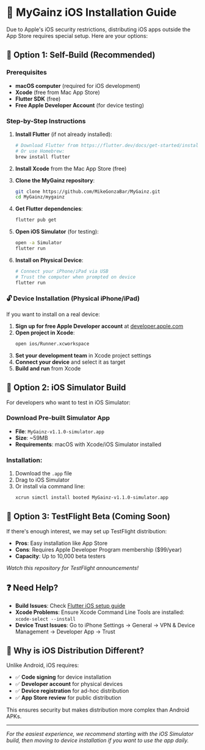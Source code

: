 # 🍎 MyGainz iOS Installation Guide

Due to Apple's iOS security restrictions, distributing iOS apps outside the App Store requires special setup. Here are your options:

## 📱 Option 1: Self-Build (Recommended)

### Prerequisites
- **macOS computer** (required for iOS development)
- **Xcode** (free from Mac App Store)
- **Flutter SDK** (free)
- **Free Apple Developer Account** (for device testing)

### Step-by-Step Instructions

1. **Install Flutter** (if not already installed):
   ```bash
   # Download Flutter from https://flutter.dev/docs/get-started/install/macos
   # Or use Homebrew:
   brew install flutter
   ```

2. **Install Xcode** from the Mac App Store (free)

3. **Clone the MyGainz repository**:
   ```bash
   git clone https://github.com/MikeGonzaBar/MyGainz.git
   cd MyGainz/mygainz
   ```

4. **Get Flutter dependencies**:
   ```bash
   flutter pub get
   ```

5. **Open iOS Simulator** (for testing):
   ```bash
   open -a Simulator
   flutter run
   ```

6. **Install on Physical Device**:
   ```bash
   # Connect your iPhone/iPad via USB
   # Trust the computer when prompted on device
   flutter run
   ```

### 🔓 Device Installation (Physical iPhone/iPad)

If you want to install on a real device:

1. **Sign up for free Apple Developer account** at [developer.apple.com](https://developer.apple.com)
2. **Open project in Xcode**:
   ```bash
   open ios/Runner.xcworkspace
   ```
3. **Set your development team** in Xcode project settings
4. **Connect your device** and select it as target
5. **Build and run** from Xcode

## 🧪 Option 2: iOS Simulator Build

For developers who want to test in iOS Simulator:

### Download Pre-built Simulator App
- **File**: `MyGainz-v1.1.0-simulator.app` 
- **Size**: ~59MB
- **Requirements**: macOS with Xcode/iOS Simulator installed

### Installation:
1. Download the `.app` file
2. Drag to iOS Simulator
3. Or install via command line:
   ```bash
   xcrun simctl install booted MyGainz-v1.1.0-simulator.app
   ```

## 🚀 Option 3: TestFlight Beta (Coming Soon)

If there's enough interest, we may set up TestFlight distribution:
- **Pros**: Easy installation like App Store
- **Cons**: Requires Apple Developer Program membership ($99/year)
- **Capacity**: Up to 10,000 beta testers

*Watch this repository for TestFlight announcements!*

## ❓ Need Help?

- **Build Issues**: Check [Flutter iOS setup guide](https://flutter.dev/docs/get-started/install/macos#ios-setup)
- **Xcode Problems**: Ensure Xcode Command Line Tools are installed: `xcode-select --install`
- **Device Trust Issues**: Go to iPhone Settings → General → VPN & Device Management → Developer App → Trust

## 🔐 Why is iOS Distribution Different?

Unlike Android, iOS requires:
- ✅ **Code signing** for device installation
- ✅ **Developer account** for physical devices  
- ✅ **Device registration** for ad-hoc distribution
- ✅ **App Store review** for public distribution

This ensures security but makes distribution more complex than Android APKs.

---

*For the easiest experience, we recommend starting with the iOS Simulator build, then moving to device installation if you want to use the app daily.* 